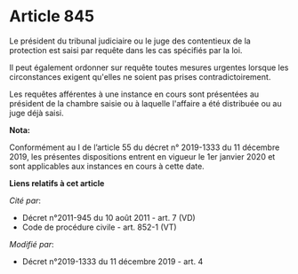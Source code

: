 # Article 845

Le président du tribunal judiciaire ou le juge des contentieux de la protection est saisi par requête dans les cas spécifiés
par la loi.

Il peut également ordonner sur requête toutes mesures urgentes lorsque les circonstances exigent qu'elles ne soient pas
prises contradictoirement.

Les requêtes afférentes à une instance en cours sont présentées au président de la chambre saisie ou à laquelle l'affaire a
été distribuée ou au juge déjà saisi.

**Nota:**

Conformément au I de l’article 55 du décret n° 2019-1333 du 11 décembre 2019, les présentes dispositions entrent en vigueur
le 1er janvier 2020 et sont applicables aux instances en cours à cette date.

**Liens relatifs à cet article**

_Cité par_:

  - Décret n°2011-945 du 10 août 2011 - art. 7 (VD)
  - Code de procédure civile - art. 852-1 (VT)

_Modifié par_:

  - Décret n°2019-1333 du 11 décembre 2019 - art. 4

